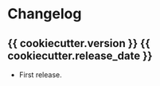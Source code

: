 Changelog
=========

{{ cookiecutter.version }} {{ cookiecutter.release_date }}
------------------

* First release.
